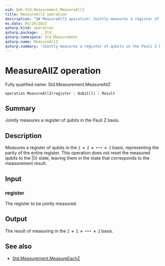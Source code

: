```yaml
---
uid: Qdk.Std.Measurement.MeasureAllZ
title: MeasureAllZ operation
description: "Q# MeasureAllZ operation: Jointly measures a register of qubits in the Pauli Z basis."
ms.date: 05/29/2025
qsharp.kind: operation
qsharp.package: __Std__
qsharp.namespace: Std.Measurement
qsharp.name: MeasureAllZ
qsharp.summary: "Jointly measures a register of qubits in the Pauli Z basis."
---
```


# MeasureAllZ operation

Fully qualified name: Std.Measurement.MeasureAllZ

```qsharp
operation MeasureAllZ(register : Qubit[]) : Result
```

## Summary
Jointly measures a register of qubits in the Pauli Z basis.

## Description
Measures a register of qubits in the `Z ⊗ Z ⊗ ••• ⊗ Z`
basis, representing the parity of the entire register.
This operation does not reset the measured qubits to the |0⟩ state,
leaving them in the state that corresponds to the measurement result.

## Input
### register
The register to be jointly measured.

## Output
The result of measuring in the `Z ⊗ Z ⊗ ••• ⊗ Z` basis.

## See also
- [Std.Measurement.MeasureEachZ](xref:Qdk.Std.Measurement.MeasureEachZ)
